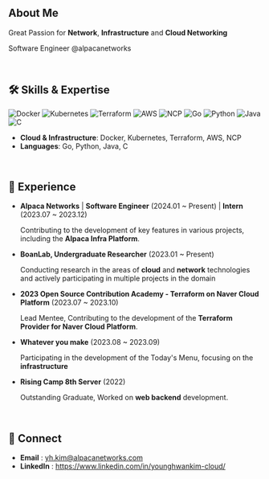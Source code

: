 ## About Me

Great Passion for  **Network**, **Infrastructure** and **Cloud Networking** 

Software Engineer @alpacanetworks

</br>


## 🛠 Skills & Expertise
<p>
<img src="https://img.shields.io/badge/Docker-2496ED?style=flat-square&logo=docker&logoColor=white" alt="Docker">
<img src="https://img.shields.io/badge/Kubernetes-326CE5?style=flat-square&logo=kubernetes&logoColor=white" alt="Kubernetes">
<img src="https://img.shields.io/badge/Terraform-623CE4?style=flat-square&logo=terraform&logoColor=white" alt="Terraform">
<img src="https://img.shields.io/badge/AWS-232F3E?style=flat-square&logo=amazon-aws&logoColor=white" alt="AWS">
<img src="https://img.shields.io/badge/NCP-03C75A?style=flat-square&logo=Naver&logoColor=white" alt="NCP">
<img src="https://img.shields.io/badge/Go-00ADD8?style=flat-square&logo=go&logoColor=white" alt="Go">
<img src="https://img.shields.io/badge/Python-3776AB?style=flat-square&logo=python&logoColor=white" alt="Python">
<img src="https://img.shields.io/badge/Java-007396?style=flat-square&logo=java&logoColor=white" alt="Java">
<img src="https://img.shields.io/badge/C-A8B9CC?style=flat-square&logo=c&logoColor=white" alt="C">
</p>

- **Cloud & Infrastructure**: Docker, Kubernetes, Terraform, AWS, NCP
- **Languages**: Go, Python, Java, C

</br>


## 🚀 Experience

- **Alpaca Networks** | **Software Engineer** (2024.01 ~ Present) | **Intern** (2023.07 ~ 2023.12)

  Contributing to the development of key features in various projects, including the **Alpaca Infra Platform**.


- **BoanLab, Undergraduate Researcher** (2023.01 ~ Present)

  Conducting research in the areas of **cloud** and **network** technologies and actively participating in multiple projects in the domain


- **2023 Open Source Contribution Academy - Terraform on Naver Cloud Platform** (2023.07 ~ 2023.10)

  Lead Mentee, Contributing to the development of the **Terraform Provider for Naver Cloud Platform**.


- **Whatever you make** (2023.08 ~ 2023.09)

  Participating in the development of the Today's Menu, focusing on the **infrastructure**


- **Rising Camp 8th Server** (2022)

  Outstanding Graduate, Worked on **web backend** development.


</br>


## 📧 Connect
- **Email** : yh.kim@alpacanetworks.com
- **LinkedIn** : https://www.linkedin.com/in/younghwankim-cloud/

